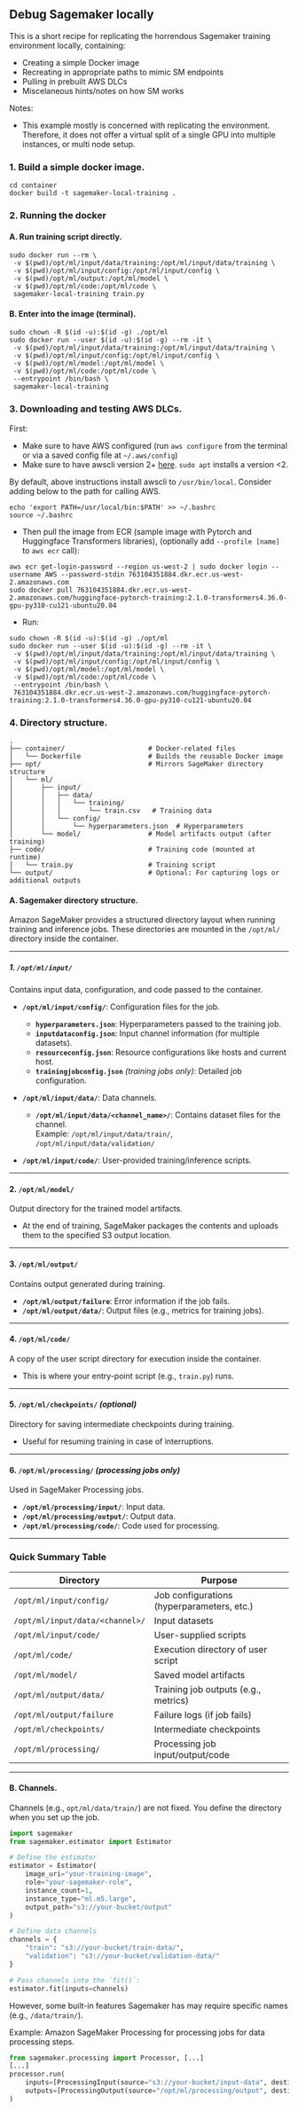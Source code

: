 ## Debug Sagemaker locally

This is a short recipe for replicating the horrendous Sagemaker training environment locally, containing:
- Creating a simple Docker image
- Recreating in appropriate paths to mimic SM endpoints
- Pulling in prebuilt AWS DLCs 
- Miscelaneous hints/notes on how SM works

Notes:
- This example mostly is concerned with replicating the environment. Therefore, it does not offer a virtual split of a single GPU into multiple instances, or multi node setup.

### 1. Build a simple docker image.
```
cd container
docker build -t sagemaker-local-training .
```

### 2. Running the docker

#### A. Run training script directly.

```Docker
sudo docker run --rm \
 -v $(pwd)/opt/ml/input/data/training:/opt/ml/input/data/training \
 -v $(pwd)/opt/ml/input/config:/opt/ml/input/config \
 -v $(pwd)/opt/ml/output:/opt/ml/model \
 -v $(pwd)/opt/ml/code:/opt/ml/code \
 sagemaker-local-training train.py
```

#### B. Enter into the image (terminal).

```
sudo chown -R $(id -u):$(id -g) ./opt/ml
sudo docker run --user $(id -u):$(id -g) --rm -it \
 -v $(pwd)/opt/ml/input/data/training:/opt/ml/input/data/training \
 -v $(pwd)/opt/ml/input/config:/opt/ml/input/config \
 -v $(pwd)/opt/ml/model:/opt/ml/model \
 -v $(pwd)/opt/ml/code:/opt/ml/code \
 --entrypoint /bin/bash \
 sagemaker-local-training

```


### 3. Downloading and testing AWS DLCs.

First:
- Make sure to have AWS configured (run `aws configure` from the terminal or via a saved config file at `~/.aws/config`)
- Make sure to have awscli version 2+ [here](https://docs.aws.amazon.com/cli/latest/userguide/getting-started-install.html). `sudo apt` installs a version <2.

By default, above instructions install awscli to `/usr/bin/local`. Consider adding below to the path for calling AWS.
```
echo 'export PATH=/usr/local/bin:$PATH' >> ~/.bashrc
source ~/.bashrc
```

- Then pull the image from ECR (sample image with Pytorch and Huggingface Transformers libraries), (optionally add `--profile [name]` to `aws ecr` call):
```
aws ecr get-login-password --region us-west-2 | sudo docker login --username AWS --password-stdin 763104351884.dkr.ecr.us-west-2.amazonaws.com
sudo docker pull 763104351884.dkr.ecr.us-west-2.amazonaws.com/huggingface-pytorch-training:2.1.0-transformers4.36.0-gpu-py310-cu121-ubuntu20.04
```

- Run:

```Docker
sudo chown -R $(id -u):$(id -g) ./opt/ml
sudo docker run --user $(id -u):$(id -g) --rm -it \
 -v $(pwd)/opt/ml/input/data/training:/opt/ml/input/data/training \
 -v $(pwd)/opt/ml/input/config:/opt/ml/input/config \
 -v $(pwd)/opt/ml/model:/opt/ml/model \
 -v $(pwd)/opt/ml/code:/opt/ml/code \
 --entrypoint /bin/bash \
 763104351884.dkr.ecr.us-west-2.amazonaws.com/huggingface-pytorch-training:2.1.0-transformers4.36.0-gpu-py310-cu121-ubuntu20.04
```

### 4. Directory structure.

```
.
├── container/                     # Docker-related files
│   └── Dockerfile                 # Builds the reusable Docker image
├── opt/                           # Mirrors SageMaker directory structure
│   └── ml/
│       ├── input/
│       │   ├── data/
│       │   │   └── training/
│       │   │       └── train.csv   # Training data
│       │   └── config/
│       │       └── hyperparameters.json  # Hyperparameters
│       └── model/                 # Model artifacts output (after training)
├── code/                          # Training code (mounted at runtime)
│   └── train.py                   # Training script
└── output/                        # Optional: For capturing logs or additional outputs

```

#### A. Sagemaker directory structure.

Amazon SageMaker provides a structured directory layout when running training and inference jobs. These directories are mounted in the `/opt/ml/` directory inside the container.

---

##### **1. `/opt/ml/input/`**  
Contains input data, configuration, and code passed to the container.

- **`/opt/ml/input/config/`**: Configuration files for the job.  
  - **`hyperparameters.json`**: Hyperparameters passed to the training job.  
  - **`inputdataconfig.json`**: Input channel information (for multiple datasets).  
  - **`resourceconfig.json`**: Resource configurations like hosts and current host.  
  - **`trainingjobconfig.json`** *(training jobs only)*: Detailed job configuration.  

- **`/opt/ml/input/data/`**: Data channels.  
  - **`/opt/ml/input/data/<channel_name>/`**: Contains dataset files for the channel.  
  Example: `/opt/ml/input/data/train/`, `/opt/ml/input/data/validation/`  

- **`/opt/ml/input/code/`**: User-provided training/inference scripts.

---

#### **2. `/opt/ml/model/`**  
Output directory for the trained model artifacts.  
- At the end of training, SageMaker packages the contents and uploads them to the specified S3 output location.

---

#### **3. `/opt/ml/output/`**  
Contains output generated during training.  
- **`/opt/ml/output/failure`**: Error information if the job fails.  
- **`/opt/ml/output/data/`**: Output files (e.g., metrics for training jobs).  

---

#### **4. `/opt/ml/code/`**  
A copy of the user script directory for execution inside the container.  
- This is where your entry-point script (e.g., `train.py`) runs.

---

#### **5. `/opt/ml/checkpoints/`** *(optional)*  
Directory for saving intermediate checkpoints during training.  
- Useful for resuming training in case of interruptions.

---

#### **6. `/opt/ml/processing/`** *(processing jobs only)*  
Used in SageMaker Processing jobs.  
- **`/opt/ml/processing/input/`**: Input data.  
- **`/opt/ml/processing/output/`**: Output data.  
- **`/opt/ml/processing/code/`**: Code used for processing.  

---

### **Quick Summary Table**

| Directory                        | Purpose                                     |
|-----------------------------------|---------------------------------------------|
| `/opt/ml/input/config/`          | Job configurations (hyperparameters, etc.)  |
| `/opt/ml/input/data/<channel>/`  | Input datasets                              |
| `/opt/ml/input/code/`            | User-supplied scripts                       |
| `/opt/ml/code/`                  | Execution directory of user script         |
| `/opt/ml/model/`                 | Saved model artifacts                      |
| `/opt/ml/output/data/`           | Training job outputs (e.g., metrics)        |
| `/opt/ml/output/failure`         | Failure logs (if job fails)                 |
| `/opt/ml/checkpoints/`           | Intermediate checkpoints                   |
| `/opt/ml/processing/`            | Processing job input/output/code           |

---



#### B. Channels.

Channels (e.g., `opt/ml/data/train/`) are not fixed. You define the directory when you set up the job. 

```python
import sagemaker
from sagemaker.estimator import Estimator

# Define the estimator
estimator = Estimator(
    image_uri="your-training-image",
    role="your-sagemaker-role",
    instance_count=1,
    instance_type="ml.m5.large",
    output_path="s3://your-bucket/output"
)

# Define data channels
channels = {
    "train": "s3://your-bucket/train-data/",
    "validation": "s3://your-bucket/validation-data/"
}

# Pass channels into the `fit()`:
estimator.fit(inputs=channels)
```


However, some built-in features Sagemaker has may require specific names (e.g., `/data/train/`). 

Example: Amazon SageMaker Processing for processing jobs for data processing steps.
```python
from sagemaker.processing import Processor, [...]
[...]
processor.run(
    inputs=[ProcessingInput(source="s3://your-bucket/input-data", destination="/opt/ml/processing/input")],
    outputs=[ProcessingOutput(source="/opt/ml/processing/output", destination="s3://your-bucket/output-data")]
)
```
